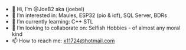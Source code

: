 - 👋 Hi, I’m @JoeB2 aka (joebel)
- 👀 I’m interested in: Maules, ESP32 (pio & idf), SQL Server, BDRs
- 🌱 I’m currently learning: C++ STL
- 💞️ I’m looking to collaborate on: Selfish Hobbies - of almost any moral kind
- 📫 How to reach me: x11724@hotmail.com

<!---
JoeB2/JoeB2 is a ✨ special ✨ repository because its `README.md` (this file) appears on your GitHub profile.
You can click the Preview link to take a look at your changes.
--->
